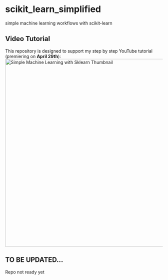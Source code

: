 # scikit_learn_simplified
simple machine learning workflows with scikit-learn

## Video Tutorial
This repository is designed to support my step by step YouTube tutorial (premiering on **April 29th**):
<br>
<a href="https://youtu.be/-IvNzmrcyUM">
<img src="https://github.com/user-attachments/assets/25604b39-7da3-4916-b5c6-18292efb3017" style="width:600px;" alt="Simple Machine Learning with Sklearn Thumbnail">
</a>

## TO BE UPDATED...
Repo not ready yet
